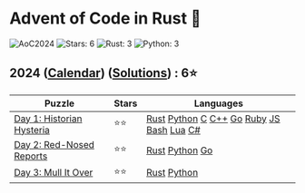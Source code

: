 # Advent of Code in Rust 🦀

![AoC2024](https://img.shields.io/badge/Advent_of_Code-2024-8A2BE2)
![Stars: 6](https://img.shields.io/badge/Stars-6⭐-blue)
![Rust: 3](https://img.shields.io/badge/Rust-3-cyan?logo=Rust)
![Python: 3](https://img.shields.io/badge/Python-3-cyan?logo=Python)

## 2024 ([Calendar](https://adventofcode.com/2024)) ([Solutions](../2024/)) : 6⭐

Puzzle                                                           | Stars | Languages
---------------------------------------------------------------- | ----- | -----------
[Day 1: Historian Hysteria](https://adventofcode.com/2024/day/1) | ⭐⭐  | [Rust](../2024/day1/day1.rs) [Python](../2024/day1/day1.py) [C](../2024/day1/day1.c) [C++](../2024/day1/day1.cpp) [Go](../2024/day1/day1.go) [Ruby](../2024/day1/day1.rb) [JS](../2024/day1/day1.js) [Bash](../2024/day1/day1.sh) [Lua](../2024/day1/day1.lua) [C#](../2024/day1/day1.cs)
[Day 2: Red-Nosed Reports](https://adventofcode.com/2024/day/2)  | ⭐⭐  | [Rust](../2024/day2/day2.rs) [Python](../2024/day2/day2.py) [Go](../2024/day2/day2.go)
[Day 3: Mull It Over](https://adventofcode.com/2024/day/3)       | ⭐⭐  | [Rust](../2024/day3/day3.rs) [Python](../2024/day3/day3.py)

